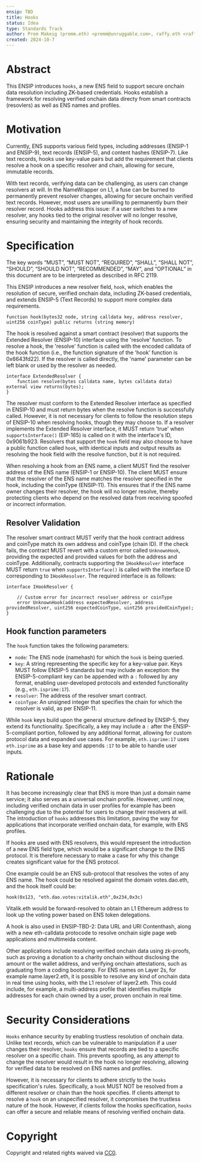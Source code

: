 ```yaml
---
ensip: TBD  
title: Hooks  
status: Idea  
type: Standards Track  
author: Prem Makeig (premm.eth) <premm@unruggable.com>, raffy.eth <raffy@unruggable.com>  
created: 2024-10-7  
---
```


# Abstract 

This ENSIP introduces `hooks`, a new ENS field to support secure onchain data resolution including ZK-based credentials. Hooks establish a framework for resolving verified onchain data directy from smart contracts (resovlers) as well as ENS names and profiles.

# Motivation

Currently, ENS supports various field types, including addresses (ENSIP-1 and ENSIP-9), text records (ENSIP-5), and content hashes (ENSIP-7). Like text records, hooks use key-value pairs but add the requirement that clients resolve a hook on a specific resolver and chain, allowing for secure, immutable records.

With text records, verifying data can be challenging, as users can change resolvers at will. In the NameWrapper on L1, a fuse can be burned to permanently prevent resolver changes, allowing for secure onchain verified text records. However, most users are unwilling to permanently burn their resolver record. Hooks address this issue: if a user switches to a new resolver, any hooks tied to the original resolver will no longer resolve, ensuring security and maintaining the integrity of hook records.

# Specification

The key words “MUST”, “MUST NOT”, “REQUIRED”, “SHALL”, “SHALL NOT”, “SHOULD”, “SHOULD NOT”, “RECOMMENDED”, “MAY”, and “OPTIONAL” in this document are to be interpreted as described in RFC 2119.

This ENSIP introduces a new resolver field, `hook`, which enables the resolution of secure, verified onchain data, including ZK-based credentials, and extends ENSIP-5 (Text Records) to support more complex data requirements. 

```
function hook(bytes32 node, string calldata key, address resolver, uint256 coinType) public returns (string memory)
```

The hook is resolved against a smart contract (resolver) that supports the Extended Resolver (ENSIP-10) interface using the 'resolve' function. To resolve a hook, the 'resolve' function is called with the encoded calldata of the hook function (i.e., the function signature of the 'hook' function is 0x6643fd22). If the resolver is called directly, the 'name' parameter can be left blank or used by the resolver as needed.

```
interface ExtendedResolver {
    function resolve(bytes calldata name, bytes calldata data) external view returns(bytes);
}
```
The resolver must conform to the Extended Resolver interface as specified in ENSIP-10 and must return bytes when the resolve function is successfully called. However, it is not necessary for clients to follow the resolution steps of ENSIP-10 when resolving hooks, though they may choose to. If a resolver implements the Extended Resolver interface, it MUST return 'true' when `supportsInterface()` (EIP-165) is called on it with the interface's ID, 0x9061b923. Resolvers that support the `hook` field may also choose to have a public function called `hook`, with identical inputs and output results as resolving the hook field with the resolve function, but it is not required.

When resolving a hook from an ENS name, a client MUST find the resolver address of the ENS name (ENSIP-1 or ENSIP-10). The client MUST ensure that the resolver of the ENS name matches the resolver specified in the hook, including the coinType (ENSIP-11). This ensures that if the ENS name owner changes their resolver, the hook will no longer resolve, thereby protecting clients who depend on the resolved data from receiving spoofed or incorrect information.

## Resolver Validation 

The resolver smart contract MUST verify that the hook contract address and coinType match its own address and coinType (chain ID). If the check fails, the contract MUST revert with a custom error called `UnknownHook`, providing the expected and provided values for both the address and coinType. Additionally, contracts supporting the `IHookResolver` interface MUST return `true` when `supportsInterface()` is called with the interface ID corresponding to `IHookResolver`. The required interface is as follows:

```
interface IHookResolver {
    
    // Custom error for incorrect resolver address or coinType
    error UnknownHook(address expectedResolver, address providedResolver, uint256 expectedCoinType, uint256 providedCoinType);
}
```

## Hook function parameters

The `hook` function takes the following parameters:
- `node`: The ENS node (namehash) for which the `hook` is being queried.
- `key`: A string representing the specific key for a key-value pair. Keys MUST follow ENSIP-5 standards but may include an exception: the ENSIP-5-compliant key can be appended with a `:` followed by any format, enabling user-developed protocols and extended functionality (e.g., `eth.isprime:17`).
- `resolver`: The address of the resolver smart contract.
- `coinType`: An unsigned integer that specifies the chain for which the resolver is valid, as per ENSIP-11.

While `hook` keys build upon the general structure defined by ENSIP-5, they extend its functionality. Specifically, a key may include a `:` after the ENSIP-5-compliant portion, followed by any additional format, allowing for custom protocol data and expanded use cases. For example, `eth.isprime:17` uses `eth.isprime` as a base key and appends `:17` to be able to handle user inputs.

# Rationale 

It has become increasingly clear that ENS is more than just a domain name service; it also serves as a universal onchain profile. However, until now, including verified onchain data in user profiles for example has been challenging due to the potential for users to change their resolvers at will. The introduction of `hooks` addresses this limitation, paving the way for applications that incorporate verified onchain data, for example, with ENS profiles.

If hooks are used with ENS resolvers, this would represent the introduction of a new ENS field type, which would be a significant change to the ENS protocol. It is therefore necessary to make a case for why this change creates significant value for the ENS protocol.

One example could be an ENS sub-protocol that resolves the votes of any ENS name. The hook could be resolved against the domain votes.dao.eth, and the hook itself could be:

```
hook(0x123, "eth.dao.votes:vitalik.eth",0x234,0x3c)
```

Vitalik.eth would be forward-resolved to obtain an L1 Ethereum address to look up the voting power based on ENS token delegations.

A hook is also used in ENSIP-TBD-2: Data URL and URI Contenthash, along with a new eth-calldata protocode to resolve onchain sigle page web applications and multimeida content. 

Other applications include resolving verified onchain data using zk-proofs, such as proving a donation to a charity onchain without disclosing the amount or the wallet address, and verifying onchain attestations, such as graduating from a coding bootcamp. For ENS names on Layer 2s, for example name.layer2.eth, it is possible to resolve any kind of onchain data in real time using hooks, with the L1 resolver of layer2.eth. This could include, for example, a multi-address profile that identifies multiple addresses for each chain owned by a user, proven onchain in real time. 

# Security Considerations

`Hooks` enhance security by enabling trustless resolution of onchain data. Unlike text records, which can be vulnerable to manipulation if a user changes their resolver, `hooks` ensure that records are tied to a specific resolver on a specific chain. This prevents spoofing, as any attempt to change the resolver would result in the hook no longer resolving, allowing for verified data to be resolved on ENS names and profiles.

However, it is necessary for clients to adhere strictly to the `hooks` specification's rules. Specifically, a `hook` MUST NOT be resolved from a different resolver or chain than the hook specifies. If clients attempt to resolve a `hook` on an unspecified resolver, it compromises the trustless nature of the hook. However, if clients follow the hooks specification, `hooks` can offer a secure and reliable means of resolving verified onchain data.

# Copyright

Copyright and related rights waived via [CC0](../LICENSE.md).


